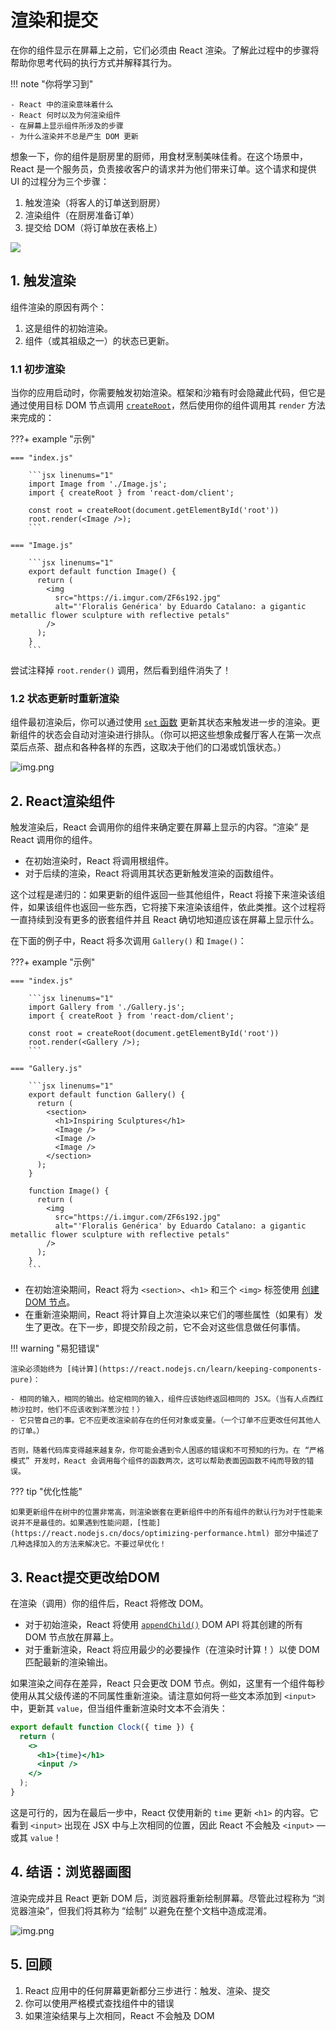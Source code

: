 # 渲染和提交

在你的组件显示在屏幕上之前，它们必须由 React 渲染。了解此过程中的步骤将帮助你思考代码的执行方式并解释其行为。

!!! note "你将学习到"

    - React 中的渲染意味着什么
    - React 何时以及为何渲染组件
    - 在屏幕上显示组件所涉及的步骤
    - 为什么渲染并不总是产生 DOM 更新

想象一下，你的组件是厨房里的厨师，用食材烹制美味佳肴。在这个场景中，React 是一个服务员，负责接收客户的请求并为他们带来订单。这个请求和提供 UI 的过程分为三个步骤：

1. 触发渲染（将客人的订单送到厨房）
2. 渲染组件（在厨房准备订单）
3. 提交给 DOM（将订单放在表格上）

![](../images/steps-request-and-provide-ui.png)

## 1. 触发渲染

组件渲染的原因有两个：

1. 这是组件的初始渲染。
2. 组件（或其祖级之一）的状态已更新。

### 1.1 初步渲染

当你的应用启动时，你需要触发初始渲染。框架和沙箱有时会隐藏此代码，但它是通过使用目标 DOM 节点调用 [`createRoot`](https://react.nodejs.cn/reference/react-dom/client/createRoot)，然后使用你的组件调用其 `render` 方法来完成的：

???+ example "示例"
    
    === "index.js"
    
        ```jsx linenums="1"
        import Image from './Image.js';
        import { createRoot } from 'react-dom/client';
        
        const root = createRoot(document.getElementById('root'))
        root.render(<Image />);
        ```
    
    === "Image.js"
    
        ```jsx linenums="1"
        export default function Image() {
          return (
            <img
              src="https://i.imgur.com/ZF6s192.jpg"
              alt="'Floralis Genérica' by Eduardo Catalano: a gigantic metallic flower sculpture with reflective petals"
            />
          );
        }
        ```

尝试注释掉 `root.render()` 调用，然后看到组件消失了！

### 1.2 状态更新时重新渲染

组件最初渲染后，你可以通过使用 [`set` 函数](https://react.nodejs.cn/reference/react/useState#setstate) 更新其状态来触发进一步的渲染。更新组件的状态会自动对渲染进行排队。（你可以把这些想象成餐厅客人在第一次点菜后点茶、甜点和各种各样的东西，这取决于他们的口渴或饥饿状态。）

![img.png](../images/rc-01.png)

## 2. React渲染组件

触发渲染后，React 会调用你的组件来确定要在屏幕上显示的内容。“渲染” 是 React 调用你的组件。

- 在初始渲染时，React 将调用根组件。
- 对于后续的渲染，React 将调用其状态更新触发渲染的函数组件。

这个过程是递归的：如果更新的组件返回一些其他组件，React 将接下来渲染该组件，如果该组件也返回一些东西，它将接下来渲染该组件，依此类推。这个过程将一直持续到没有更多的嵌套组件并且 React 确切地知道应该在屏幕上显示什么。

在下面的例子中，React 将多次调用 `Gallery()` 和 `Image()`：


???+ example "示例"
    
    === "index.js"
    
        ```jsx linenums="1"
        import Gallery from './Gallery.js';
        import { createRoot } from 'react-dom/client';
        
        const root = createRoot(document.getElementById('root'))
        root.render(<Gallery />);
        ```
    
    === "Gallery.js"
    
        ```jsx linenums="1"
        export default function Gallery() {
          return (
            <section>
              <h1>Inspiring Sculptures</h1>
              <Image />
              <Image />
              <Image />
            </section>
          );
        }
        
        function Image() {
          return (
            <img
              src="https://i.imgur.com/ZF6s192.jpg"
              alt="'Floralis Genérica' by Eduardo Catalano: a gigantic metallic flower sculpture with reflective petals"
            />
          );
        }
        ```

- 在初始渲染期间，React 将为 `<section>`、`<h1>` 和三个 `<img>` 标签使用 [创建 DOM 节点](https://web.nodejs.cn/docs/Web/API/Document/createElement)。
- 在重新渲染期间，React 将计算自上次渲染以来它们的哪些属性（如果有）发生了更改。在下一步，即提交阶段之前，它不会对这些信息做任何事情。

!!! warning "易犯错误"

    渲染必须始终为 [纯计算](https://react.nodejs.cn/learn/keeping-components-pure)：
    
    - 相同的输入，相同的输出。给定相同的输入，组件应该始终返回相同的 JSX。（当有人点西红柿沙拉时，他们不应该收到洋葱沙拉！）
    - 它只管自己的事。它不应更改渲染前存在的任何对象或变量。（一个订单不应更改任何其他人的订单。）
    
    否则，随着代码库变得越来越复杂，你可能会遇到令人困惑的错误和不可预知的行为。在 “严格模式” 开发时，React 会调用每个组件的函数两次，这可以帮助表面因函数不纯而导致的错误。

??? tip "优化性能"

    如果更新组件在树中的位置非常高，则渲染嵌套在更新组件中的所有组件的默认行为对于性能来说并不是最佳的。如果遇到性能问题，[性能](https://react.nodejs.cn/docs/optimizing-performance.html) 部分中描述了几种选择加入的方法来解决它。不要过早优化！

## 3. React提交更改给DOM

在渲染（调用）你的组件后，React 将修改 DOM。

- 对于初始渲染，React 将使用 [`appendChild()`](https://web.nodejs.cn/docs/Web/API/Node/appendChild) DOM API 将其创建的所有 DOM 节点放在屏幕上。
- 对于重新渲染，React 将应用最少的必要操作（在渲染时计算！）以使 DOM 匹配最新的渲染输出。

如果渲染之间存在差异，React 只会更改 DOM 节点。例如，这里有一个组件每秒使用从其父级传递的不同属性重新渲染。请注意如何将一些文本添加到 `<input>` 中，更新其 `value`，但当组件重新渲染时文本不会消失：

```jsx linenums="1" title="Clock.js"
export default function Clock({ time }) {
  return (
    <>
      <h1>{time}</h1>
      <input />
    </>
  );
}
```

这是可行的，因为在最后一步中，React 仅使用新的 `time` 更新 `<h1>` 的内容。它看到 `<input>` 出现在 JSX 中与上次相同的位置，因此 React 不会触及 `<input>` — 或其 `value`！

## 4. 结语：浏览器画图

渲染完成并且 React 更新 DOM 后，浏览器将重新绘制屏幕。尽管此过程称为 “浏览器渲染”，但我们将其称为 “绘制” 以避免在整个文档中造成混淆。

![img.png](../images/rc-02.png)

## 5. 回顾

1. React 应用中的任何屏幕更新都分三步进行：触发、渲染、提交
2. 你可以使用严格模式查找组件中的错误
3. 如果渲染结果与上次相同，React 不会触及 DOM
